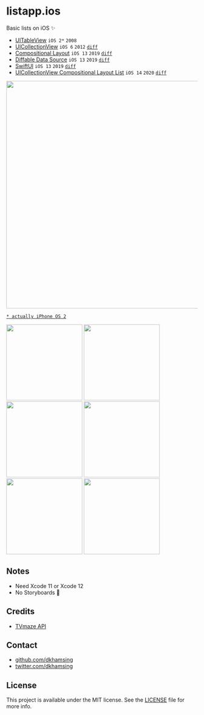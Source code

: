 # listapp.ios

Basic lists on iOS :sparkles:

- [UITableView](1-uitableview/) `iOS 2*` `2008`
- [UICollectionView](2-uicollectionview/) `iOS 6` `2012` [`diff`](https://github.com/dkhamsing/listapp.ios/commit/6b114564bd68ac883cc89258a2641007a756b49b)
- [Compositional Layout](3-compositional-layout/) `iOS 13` `2019` [`diff`](https://github.com/dkhamsing/listapp.ios/commit/eba3f87bf3ec5c9703a5b0db0c01cb4d2d4ab582)
- [Diffable Data Source](4-diffable-data-source/) `iOS 13` `2019` [`diff`](https://github.com/dkhamsing/listapp.ios/commit/a624a91b6e91227bc8798e50f99a081d5eb56cba)
- [SwiftUI](5-swiftui/) `iOS 13` `2019` [`diff`](https://github.com/dkhamsing/listapp.ios/commit/3ee5b2688979d1141f09b0046be96f31a64b2116)
- [UICollectionView Compositional Layout List](6-uicollectionview-compositional-layout-list) `iOS 14` `2020` [`diff`](https://github.com/dkhamsing/listapp.ios/commit/26e78fcbeb3c48e3c65c9354150d9f7ecdfd90a7)

<img src=images/1.png width=600>

[`* actually iPhone OS 2`](https://en.wikipedia.org/wiki/IPhone_OS_2)

<img src=images/ios2.png width=200> <img src=images/ios6.png width=200> <img src=images/ios13-a.png width=200> <img src=images/ios13-b.png width=200> <img src=images/ios13-c.png width=200> <img src=images/ios14.png width=200>

## Notes

- Need Xcode 11 or Xcode 12
- No Storyboards :no_good:

## Credits

- [TVmaze API](http://www.tvmaze.com/api)

## Contact

- [github.com/dkhamsing](https://github.com/dkhamsing)
- [twitter.com/dkhamsing](https://twitter.com/dkhamsing)

## License

This project is available under the MIT license. See the [LICENSE](LICENSE) file for more info.
